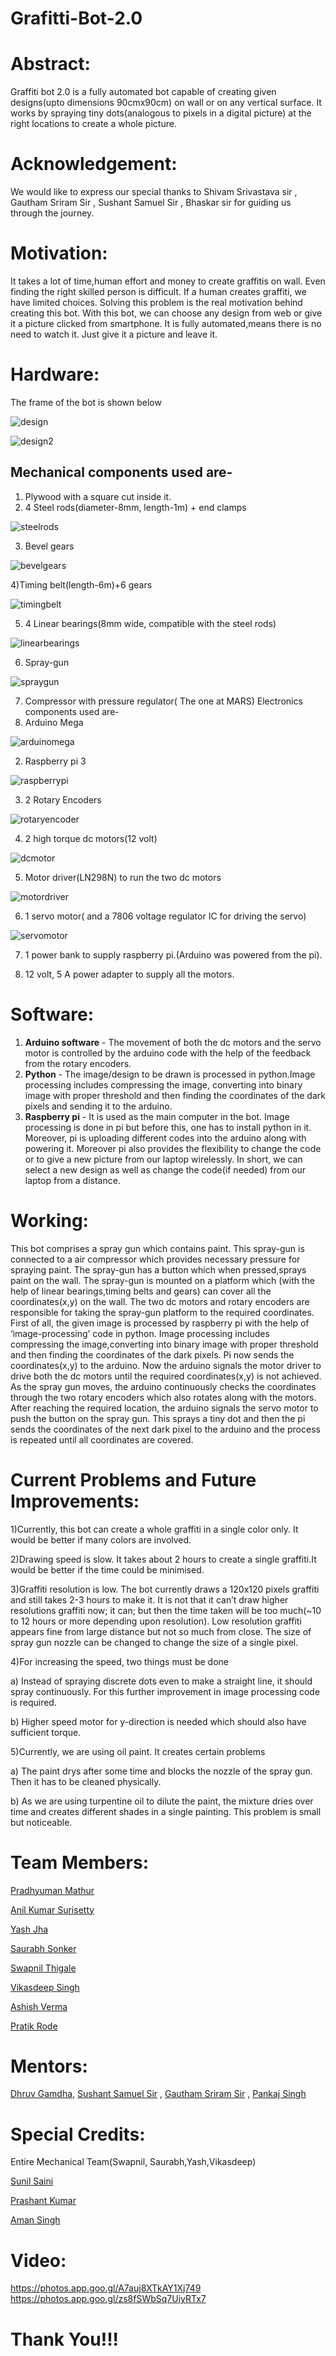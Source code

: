 # Grafitti-Bot-2.0
# Abstract: 
Graffiti bot 2.0 is a fully automated bot capable of creating given designs(upto
dimensions 90cmx90cm) on wall or on any vertical surface. It works by spraying tiny
dots(analogous to pixels in a digital picture) at the right locations to create a whole picture.
# Acknowledgement: 
We would like to express our special thanks to Shivam Srivastava
sir , Gautham Sriram Sir , Sushant Samuel Sir , Bhaskar sir for guiding us through the journey.
# Motivation: 
It takes a lot of time,human effort and money to create graffitis on wall. Even
finding the right skilled person is difficult. If a human creates graffiti, we have limited choices.
Solving this problem is the real motivation behind creating this bot. With this bot, we can
choose any design from web or give it a picture clicked from smartphone. It is fully
automated,means there is no need to watch it. Just give it a picture and leave it.
# Hardware: 
The frame of the bot is shown below

![design](https://user-images.githubusercontent.com/27297472/41453027-de953736-7091-11e8-8647-68c7ccd4eaa1.png)

![design2](https://user-images.githubusercontent.com/27297472/41453125-281275e0-7092-11e8-9848-4180ad67ff64.png)


## Mechanical components used are-
1) Plywood with a square cut inside it.
2) 4 Steel rods(diameter-8mm, length-1m) + end clamps

![steelrods](https://user-images.githubusercontent.com/27297472/41453178-4fdcb09a-7092-11e8-9a50-cfa1f599890a.png)

3) Bevel gears

![bevelgears](https://user-images.githubusercontent.com/27297472/41453187-5c248fda-7092-11e8-8595-d36057b8cc00.png)

4)Timing belt(length-6m)+6 gears

![timingbelt](https://user-images.githubusercontent.com/27297472/41453791-aba86246-7094-11e8-944e-80390099e1b0.png)

5) 4 Linear bearings(8mm wide, compatible with the steel rods)

![linearbearings](https://user-images.githubusercontent.com/27297472/41482411-2b5eab68-70f3-11e8-8323-8a60b81fe6c1.png)

6) Spray-gun

![spraygun](https://user-images.githubusercontent.com/27297472/41482458-5190dd1a-70f3-11e8-8429-fb1ceae4f7b2.png)

7) Compressor with pressure regulator( The one at MARS)
Electronics components used are-
1) Arduino Mega

![arduinomega](https://user-images.githubusercontent.com/27297472/41482491-69776656-70f3-11e8-8122-d65bcba77733.png)

2) Raspberry pi 3

![raspberrypi](https://user-images.githubusercontent.com/27297472/41482596-b242fd78-70f3-11e8-9a23-27cc52552d91.png)

3) 2 Rotary Encoders

![rotaryencoder](https://user-images.githubusercontent.com/27297472/41482628-d2df98f2-70f3-11e8-8396-eca467a45bf1.png)

4) 2 high torque dc motors(12 volt)

![dcmotor](https://user-images.githubusercontent.com/27297472/41482647-e2f24f14-70f3-11e8-94ff-903275ec128a.png)

5) Motor driver(LN298N) to run the two dc motors

![motordriver](https://user-images.githubusercontent.com/27297472/41482671-efd2466c-70f3-11e8-928a-bd8cfc823864.png)

6) 1 servo motor( and a 7806 voltage regulator IC for driving the servo)

![servomotor](https://user-images.githubusercontent.com/27297472/41482716-175ab476-70f4-11e8-82ab-ec696e16982c.png)

7) 1 power bank to supply raspberry pi.(Arduino was powered from the pi).

8) 12 volt, 5 A power adapter to supply all the motors.
# Software:
1) <b>Arduino software</b> - The movement of both the dc motors and the servo motor is
controlled by the arduino code with the help of the feedback from the rotary
encoders.
2) <b>Python</b> - The image/design to be drawn is processed in python.Image processing
includes compressing the image, converting into binary image with proper threshold
and then finding the coordinates of the dark pixels and sending it to the arduino.
3) <b>Raspberry pi</b> - It is used as the main computer in the bot. Image processing is done
in pi but before this, one has to install python in it. Moreover, pi is uploading different
codes into the arduino along with powering it. Moreover pi also provides the flexibility
to change the code or to give a new picture from our laptop wirelessly. In short, we
can select a new design as well as change the code(if needed) from our laptop from
a distance.
# Working: 
This bot comprises a spray gun which contains paint. This spray-gun is
connected to a air compressor which provides necessary pressure for spraying paint. The
spray-gun has a button which when pressed,sprays paint on the wall. The spray-gun is
mounted on a platform which (with the help of linear bearings,timing belts and gears) can
cover all the coordinates(x,y) on the wall. The two dc motors and rotary encoders are
responsible for taking the spray-gun platform to the required coordinates.
First of all, the given image is processed by raspberry pi with the help of ‘image-processing’
code in python. Image processing includes compressing the image,converting into binary
image with proper threshold and then finding the coordinates of the dark pixels. Pi now
sends the coordinates(x,y) to the arduino. Now the arduino signals the motor driver to drive
both the dc motors until the required coordinates(x,y) is not achieved.
As the spray gun moves, the arduino continuously checks the coordinates through the two
rotary encoders which also rotates along with the motors. After reaching the required
location, the arduino signals the servo motor to push the button on the spray gun. This
sprays a tiny dot and then the pi sends the coordinates of the next dark pixel to the arduino
and the process is repeated until all coordinates are covered.
# Current Problems and Future Improvements:
1)Currently, this bot can create a whole graffiti in a single color only. It would be better if
many colors are involved.

2)Drawing speed is slow. It takes about 2 hours to create a single graffiti.It would be better if
the time could be minimised.

3)Graffiti resolution is low. The bot currently draws a 120x120 pixels graffiti and still takes
2-3 hours to make it. It is not that it can’t draw higher resolutions graffiti now; it can; but then
the time taken will be too much(~10 to 12 hours or more depending upon resolution). Low
resolution graffiti appears fine from large distance but not so much from close. The size of
spray gun nozzle can be changed to change the size of a single pixel.

4)For increasing the speed, two things must be done

  a) Instead of spraying discrete dots even to make a straight line, it should spray
     continuously. For this further improvement in image processing code is required.

  b) Higher speed motor for y-direction is needed which should also have sufficient
     torque.

5)Currently, we are using oil paint. It creates certain problems

  a) The paint drys after some time and blocks the nozzle of the spray gun. Then it has to be
     cleaned physically.

  b) As we are using turpentine oil to dilute the paint, the mixture dries over time and
     creates different shades in a single painting. This problem is small but noticeable.

# Team Members:
[Pradhyuman Mathur](https://www.facebook.com/pradhyuman.mathur)

[Anil Kumar Surisetty](https://www.facebook.com/anilkumar.surisetty.99?ref=br_rs)

[Yash Jha](https://www.facebook.com/profile.php?id=100007398224649&ref=br_rs)

[Saurabh Sonker](https://www.facebook.com/sourabh.sonker.908?ref=br_rs)

[Swapnil Thigale](https://www.facebook.com/swapnil.thigale.657?ref=br_rs)

[Vikasdeep Singh](https://www.facebook.com/vikasdeep.singh.90?ref=br_rs)

[Ashish Verma](https://www.facebook.com/profile.php?id=100011799060769)

[Pratik Rode](https://www.facebook.com/pratik.rode.31?ref=br_rs)

# Mentors: 
[Dhruv Gamdha](https://www.facebook.com/dhruv.gamdha?ref=br_rs), [Sushant Samuel Sir](https://www.facebook.com/sushant.samuel.3?ref=br_rs) , [Gautham Sriram Sir](https://www.facebook.com/gauthams1?ref=br_rs) , [Pankaj Singh](https://www.facebook.com/pankajmindfreak?ref=br_rs)
# Special Credits: 
Entire Mechanical Team(Swapnil, Saurabh,Yash,Vikasdeep)

[Sunil Saini](https://www.facebook.com/thesunilsaini?ref=br_rs)

[Prashant Kumar](https://www.facebook.com/profile.php?id=100011588744611&ref=br_rs)

[Aman Singh](https://www.facebook.com/amanHomecoming?ref=br_rs)
# Video: 
https://photos.app.goo.gl/A7auj8XTkAY1Xj749
https://photos.app.goo.gl/zs8fSWbSq7UiyRTx7
# Thank You!!!
